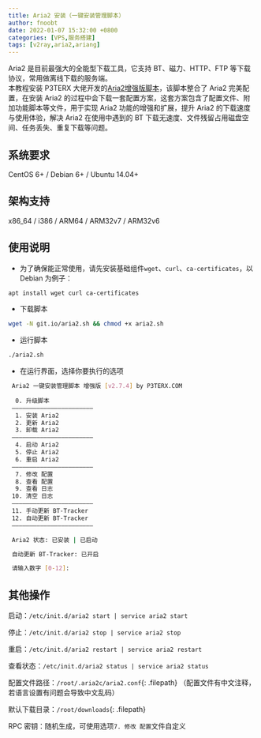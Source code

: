 ```yaml
---
title: Aria2 安装（一键安装管理脚本）
author: fnoobt
date: 2022-01-07 15:32:00 +0800
categories: [VPS,服务搭建]
tags: [v2ray,aria2,ariang]
---
```


Aria2 是目前最强大的全能型下载工具，它支持 BT、磁力、HTTP、FTP 等下载协议，常用做离线下载的服务端。  
本教程安装 P3TERX 大佬开发的[Aria2增强版脚本](https://github.com/P3TERX/aria2.sh)，该脚本整合了 Aria2 完美配置，在安装 Aria2 的过程中会下载一套配置方案，这套方案包含了配置文件、附加功能脚本等文件，用于实现 Aria2 功能的增强和扩展，提升 Aria2 的下载速度与使用体验，解决 Aria2 在使用中遇到的 BT 下载无速度、文件残留占用磁盘空间、任务丢失、重复下载等问题。

## 系统要求

CentOS 6+ / Debian 6+ / Ubuntu 14.04+

## 架构支持

x86_64 / i386 / ARM64 / ARM32v7 / ARM32v6

## 使用说明

- 为了确保能正常使用，请先安装基础组件`wget`、`curl`、`ca-certificates`，以 Debian 为例子：
```bash
apt install wget curl ca-certificates
```

- 下载脚本
```bash
wget -N git.io/aria2.sh && chmod +x aria2.sh
```

- 运行脚本
```bash
./aria2.sh
```

- 在运行界面，选择你要执行的选项

```bash
 Aria2 一键安装管理脚本 增强版 [v2.7.4] by P3TERX.COM
 
  0. 升级脚本
 ———————————————————————
  1. 安装 Aria2
  2. 更新 Aria2
  3. 卸载 Aria2
 ———————————————————————
  4. 启动 Aria2
  5. 停止 Aria2
  6. 重启 Aria2
 ———————————————————————
  7. 修改 配置
  8. 查看 配置
  9. 查看 日志
 10. 清空 日志
 ———————————————————————
 11. 手动更新 BT-Tracker
 12. 自动更新 BT-Tracker
 ———————————————————————

 Aria2 状态: 已安装 | 已启动

 自动更新 BT-Tracker: 已开启

 请输入数字 [0-12]:
```

## 其他操作
启动：`/etc/init.d/aria2 start | service aria2 start`

停止：`/etc/init.d/aria2 stop | service aria2 stop`

重启：`/etc/init.d/aria2 restart | service aria2 restart`

查看状态：`/etc/init.d/aria2 status | service aria2 status`

配置文件路径：`/root/.aria2c/aria2.conf`{: .filepath} （配置文件有中文注释，若语言设置有问题会导致中文乱码）

默认下载目录：`/root/downloads`{: .filepath}

RPC 密钥：随机生成，可使用选项`7. 修改 配置`文件自定义
